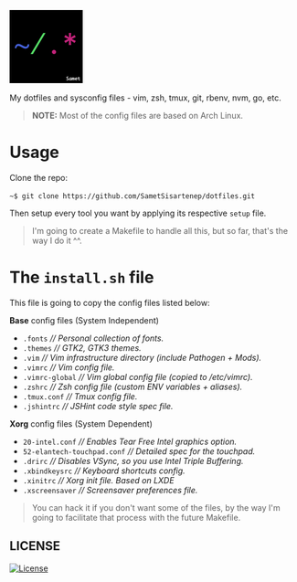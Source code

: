 ![dotfiles logo](dotfiles-logo.png)

My dotfiles and sysconfig files - vim, zsh, tmux, git, rbenv, nvm, go, etc.

> **NOTE:**
> Most of the config files are based on Arch Linux.

# Usage

Clone the repo:

`~$ git clone https://github.com/SametSisartenep/dotfiles.git`

Then setup every tool you want by applying its respective `setup` file.

> I'm going to create a Makefile to handle all this, but so far, that's the
> way I do it ^^.

# The `install.sh` file

This file is going to copy the config files listed below:

**Base** config files (System Independent)

- `.fonts` *// Personal collection of fonts.*
- `.themes` *// GTK2, GTK3 themes.*
- `.vim` *// Vim infrastructure directory (include Pathogen + Mods).*
- `.vimrc` *// Vim config file.*
- `.vimrc-global` *// Vim global config file (copied to /etc/vimrc).*
- `.zshrc` *// Zsh config file (custom ENV variables + aliases).*
- `.tmux.conf` *// Tmux config file.*
- `.jshintrc` *// JSHint code style spec file.*

**Xorg** config files (System Dependent)

- `20-intel.conf` *// Enables Tear Free Intel graphics option.*
- `52-elantech-touchpad.conf` *// Detailed spec for the touchpad.*
- `.drirc` *// Disables VSync, so you use Intel Triple Buffering.*
- `.xbindkeysrc` *// Keyboard shortcuts config.*
- `.xinitrc` *// Xorg init file. Based on LXDE*
- `.xscreensaver` *// Screensaver preferences file.*

> You can hack it if you don't want some of the files, by the way I'm going
> to facilitate that process with the future Makefile.

## LICENSE

[![License](http://img.shields.io/badge/license-BSD3-brightgreen.svg)](http://opensource.org/licenses/BSD-3-Clause)
